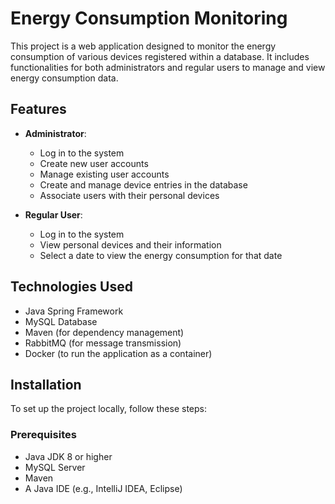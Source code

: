 # Energy Consumption Monitoring

This project is a web application designed to monitor the energy consumption of various devices registered within a database. It includes functionalities for both administrators and regular users to manage and view energy consumption data.

## Features

- **Administrator**:
  - Log in to the system
  - Create new user accounts
  - Manage existing user accounts
  - Create and manage device entries in the database
  - Associate users with their personal devices

- **Regular User**:
  - Log in to the system
  - View personal devices and their information
  - Select a date to view the energy consumption for that date

## Technologies Used

- Java Spring Framework
- MySQL Database
- Maven (for dependency management)
- RabbitMQ (for message transmission)
- Docker (to run the application as a container)

## Installation

To set up the project locally, follow these steps:

### Prerequisites

- Java JDK 8 or higher
- MySQL Server
- Maven
- A Java IDE (e.g., IntelliJ IDEA, Eclipse)
